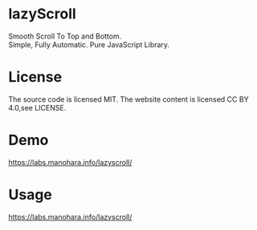# lazyScroll
Smooth Scroll To Top and Bottom.<br/>
Simple, Fully Automatic.
Pure JavaScript Library.
# License
The source code is licensed MIT. The website content is licensed CC BY 4.0,see LICENSE.
# Demo
https://labs.manohara.info/lazyscroll/
# Usage
https://labs.manohara.info/lazyscroll/
